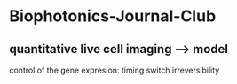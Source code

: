 # Biophotonics-Journal-Club

## quantitative live cell imaging --> model

control of the gene expresion: timing switch irreversibility

